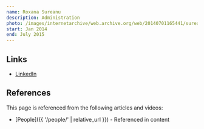 ```yaml
---
name: Roxana Sureanu
description: Administration
photo: /images/internetarchive/web.archive.org/web/20140701165441/sureanu-roxana.jpg
start: Jan 2014
end: July 2015
---
```


## Links
- [LinkedIn](https://www.linkedin.com/in/roxana-adriana-sureanu-13a6b791/)

## References

This page is referenced from the following articles and videos:

- [People]({{ '/people/' | relative_url }}) - Referenced in content